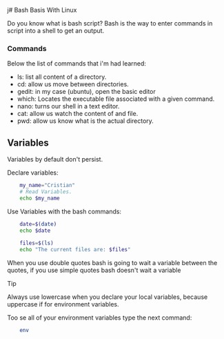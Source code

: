 j# Bash Basis With Linux

Do you know what is bash script?
Bash is the way to enter commands in script into a shell to get an output.

### Commands
Below the list of commands that i'm had learned:
* ls: list all content of a directory.
* cd: allow us move between directories.
* gedit: in my case (ubuntu), open the basic editor
* which: Locates the executable file associated with a given command.
* nano: turns our shell in a text editor.
* cat: allow us watch the content of and file.
* pwd: allow us know what is the actual directory.

## Variables
Variables by default don't persist.

Declare variables: 
```sh
	my_name="Cristian"
	# Read Variables.
	echo $my_name 
```

Use Variables with the bash commands: 

```sh
	date=$(date)
	echo $date
	
	files=$(ls)
	echo "The current files are: $files"
```
When you use double quotes bash is going to wait a variable between the quotes, if you use 
simple quotes bash doesn't wait a variable 

>[!TIP]
>Always use lowercase when you declare your local variables, because uppercase if for environment variables.


Too se all of your environment variables type the next command:
```sh
	env
``` 
